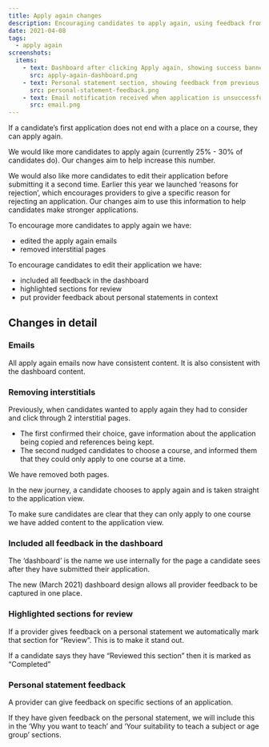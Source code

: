 ```yaml
---
title: Apply again changes
description: Encouraging candidates to apply again, using feedback from previous applications.
date: 2021-04-08
tags:
  - apply again
screenshots:
  items:
    - text: Dashboard after clicking Apply again, showing success banner and sections to review
      src: apply-again-dashboard.png
    - text: Personal statement section, showing feedback from previous applications
      src: personal-statement-feedback.png
    - text: Email notification received when application is unsuccessful
      src: email.png
---
```

If a candidate’s first application does not end with a place on a course, they can apply again.

We would like more candidates to apply again (currently 25% - 30% of candidates do). Our changes aim to help increase this number.

We would also like more candidates to edit their application before submitting it a second time. Earlier this year we launched ‘reasons for rejection’, which encourages providers to give a specific reason for rejecting an application. Our changes aim to use this information to help candidates make stronger applications.

To encourage more candidates to apply again we have:

- edited the apply again emails
- removed interstitial pages

To encourage candidates to edit their application we have:

- included all feedback in the dashboard
- highlighted sections for review
- put provider feedback about personal statements in context

## Changes in detail

### Emails

All apply again emails now have consistent content. It is also consistent with the dashboard content.

### Removing interstitials

Previously, when candidates wanted to apply again they had to consider and click through 2 interstitial pages.

- The first confirmed their choice, gave information about the application being copied and references being kept.
- The second nudged candidates to choose a course, and informed them that they could only apply to one course at a time.

We have removed both pages.

In the new journey, a candidate chooses to apply again and is taken straight to the application view.

To make sure candidates are clear that they can only apply to one course we have added content to the application view.

### Included all feedback in the dashboard

The ‘dashboard’ is the name we use internally for the page a candidate sees after they have submitted their application.

The new (March 2021) dashboard design allows all provider feedback to be captured in one place.

### Highlighted sections for review

If a provider gives feedback on a personal statement we automatically mark that section for “Review”. This is to make it stand out.

If a candidate says they have “Reviewed this section” then it is marked as “Completed”

### Personal statement feedback

A provider can give feedback on specific sections of an application.

If they have given feedback on the personal statement, we will include this in the ‘Why you want to teach’ and ‘Your suitability to teach a subject or age group’ sections.

